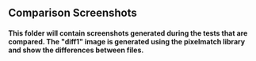 ## Comparison Screenshots
#### This folder will contain screenshots generated during the tests that are compared. The "diff1" image is generated using the pixelmatch library and show the differences between files.